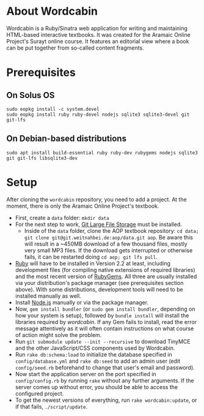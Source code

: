 About Wordcabin
===============

Wordcabin is a Ruby/Sinatra web application for writing and maintaining HTML-based interactive textbooks. It was created for the Aramaic Online Project's Surayt online course. It features an editorial view where a book can be put together from so-called content fragments.

Prerequisites
=============

On Solus OS
-----------

```
sudo eopkg install -c system.devel
sudo eopkg install ruby ruby-devel nodejs sqlite3 sqlite3-devel git git-lfs
```

On Debian-based distributions
-----------------------------

```
sudo apt install build-essential ruby ruby-dev rubygems nodejs sqlite3 git git-lfs libsqlite3-dev
```

Setup
=====

After cloning the `wordcabin` repository, you need to add a project. At the moment, there is only the Aramaic Online Project's textbook.

- First, create a `data` folder: `mkdir data`
- For the next step to work, [Git Large File Storage](https://git-lfs.github.com/) must be installed.
  - Inside of the `data` folder, clone the AOP textbook repository: `cd data; git clone git@git.weitnahbei.de:aop/data.git aop`. Be aware this will result in a ~450MB download of a few thousand files, mostly very small MP3 files. If the download gets interrupted or otherwise fails, it can be restarted doing `cd aop; git lfs pull`.
- [Ruby](https://www.ruby-lang.org/en/) will have to be installed in Version 2.2 at least, including development files (for compiling native extensions of required libraries) and the most recent version of [RubyGems](https://rubygems.org/). All three are usually installed via your distribution's package manager (see prerequisites section above). With some distributions, development tools will need to be installed manually as well.
- Install [Node.js](https://nodejs.org/en/) manually or via the package manager.
- Now, `gem install bundler` (or `sudo gem install bundler`, depending on how your system is setup), followed by `bundle install` will install the libraries required by *wordcabin*. If any Gem fails to install, read the error message attentively as it will often contain instructions on what course of action might solve the problem.
- Run `git submodule update --init --recursive` to download TinyMCE and the other JavaScript/CSS components used by Wordcabin.
- Run `rake db:schema:load` to initialize the database specified in `config/database.yml` and `rake db:seed` to add an admin user (edit `config/seed.rb` beforehand to change that user's email and password).
- Now start the application server on the port specified in `config/config.rb` by running `rake` without any further arguments. If the server comes up without error, you should be able to access the configured project.
- To get the newest versions of everything, run `rake wordcabin:update`, or if that fails, `./script/update`.
